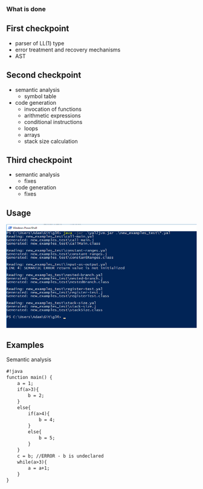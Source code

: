### What is done ###

## First checkpoint ##
- parser of LL(1) type
- error treatment and recovery mechanisms
- AST
## Second checkpoint ##
- semantic analysis
	- symbol table
- code generation
	- invocation of functions
	- arithmetic expressions
	- conditional instructions
	- loops
	- arrays
	- stack size calculation

## Third checkpoint ##
- semantic analysis
	- fixes
- code generation
	- fixes

## Usage ##
![Example](images/example.png)

## Examples ###
 
Semantic analysis

~~~
#!java
function main() {
	a = 1;
	if(a>3){
		b = 2;
	}
	else{
		if(a>4){
			b = 4;
		}
		else{
			b = 5;
		}
	}
	c = b; //ERROR - b is undeclared
	while(a>3){
		a = a+1;
	}
}
~~~
